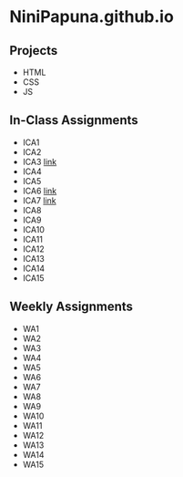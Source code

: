 # NiniPapuna.github.io


## Projects

- HTML
- CSS
- JS

## In-Class Assignments

- ICA1
- ICA2
- ICA3 [link](/ica/"ica3a.html")
- ICA4
- ICA5
- ICA6 [link](/ica/ica6)
- ICA7 [link](/ica/"ica7.html")
- ICA8
- ICA9
- ICA10
- ICA11
- ICA12
- ICA13
- ICA14
- ICA15

## Weekly Assignments

- WA1
- WA2
- WA3
- WA4
- WA5
- WA6
- WA7
- WA8
- WA9
- WA10
- WA11
- WA12
- WA13
- WA14
- WA15


